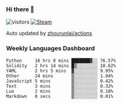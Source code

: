 ### Hi there 👋

![visitors](https://visitor-badge.glitch.me/badge?page_id=zhourunlai)
[![Steam](https://img.shields.io/badge/dynamic/json?label=Steam&query=%24.data.totalSubs&url=https%3A%2F%2Fapi.spencerwoo.com%2Fsubstats%2F%3Fsource%3DsteamGames%26queryKey%3D76561198285156854&suffix=%20Games&logo=steam&labelColor=134375&color=0b1a37&longCache=true)](http://steamcommunity.com/profiles/76561198285156854)

Auto updated by <a href="https://github.com/zhourunlai/zhourunlai/actions" target="_blank">zhourunlai/actions</a>

### Weekly Languages Dashboard

<!--PART:wakatime-->
```text
Python     16 hrs 8 mins ███████▓░░ 76.57%
Solidity   2 hrs 14 mins █▒░░░░░░░░ 10.62%
YAML       2 hrs 5 mins  ▓░░░░░░░░░ 9.95%
Other      24 mins       ▒░░░░░░░░░ 1.94%
JavaScript 5 mins        ▒░░░░░░░░░ 0.42%
Text       3 mins        ▒░░░░░░░░░ 0.32%
Lua        2 mins        ▒░░░░░░░░░ 0.18%
Markdown   0 secs        ▒░░░░░░░░░ 0.01%
```
<!--PART:wakatime-->
